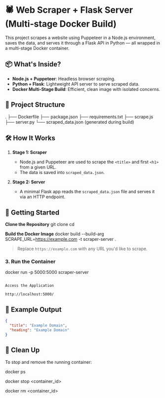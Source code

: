 # 🕷️ Web Scraper + Flask Server (Multi-stage Docker Build)

This project scrapes a website using Puppeteer in a Node.js environment, saves the data, and serves it through a Flask API in Python — all wrapped in a multi-stage Docker container.

## 📦 What's Inside?

- **Node.js + Puppeteer**: Headless browser scraping.
- **Python + Flask**: Lightweight API server to serve scraped data.
- **Docker Multi-Stage Build**: Efficient, clean image with isolated concerns.

## 🧾 Project Structure
.
├── Dockerfile
├── package.json
├── requirements.txt
├── scrape.js
├── server.py
└── scraped_data.json (generated during build)

## 🛠️ How It Works

1. **Stage 1: Scraper**
   - Node.js and Puppeteer are used to scrape the `<title>` and first `<h1>` from a given URL.
   - The data is saved into `scraped_data.json`.

2. **Stage 2: Server**
   - A minimal Flask app reads the `scraped_data.json` file and serves it via an HTTP endpoint.

## 🚀 Getting Started

**Clone the Repository**
git clone <GitHub-repo-url>
cd <repo-url>

**Build the Docker Image**
docker build --build-arg SCRAPE_URL=https://example.com -t scraper-server .
> Replace `https://example.com` with any URL you'd like to scrape.

### 3. **Run the Container**
docker run -p 5000:5000 scraper-server
```

Access the Application

http://localhost:5000/
```
## 📄 Example Output

```json
{
  "title": "Example Domain",
  "heading": "Example Domain"
}
```
## 🧹 Clean Up

To stop and remove the running container:

docker ps

docker stop <container_id>

docker rm <container_id>
